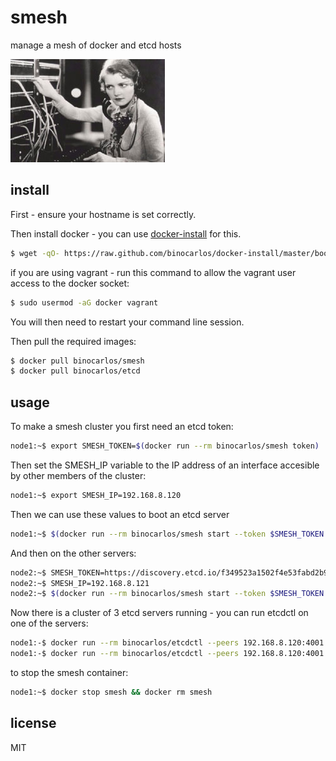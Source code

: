 smesh
=====

manage a mesh of docker and etcd hosts

![Smesh](https://github.com/binocarlos/smesh/raw/master/exchange.jpg)

## install

First - ensure your hostname is set correctly.

Then install docker - you can use [docker-install](https://github.com/binocarlos/docker-install) for this.

```bash
$ wget -qO- https://raw.github.com/binocarlos/docker-install/master/bootstrap.sh | sudo bash
```

if you are using vagrant - run this command to allow the vagrant user access to the docker socket:

```bash
$ sudo usermod -aG docker vagrant
```

You will then need to restart your command line session.

Then pull the required images:

```bash
$ docker pull binocarlos/smesh
$ docker pull binocarlos/etcd
```

## usage

To make a smesh cluster you first need an etcd token:

```bash
node1:~$ export SMESH_TOKEN=$(docker run --rm binocarlos/smesh token)
```

Then set the SMESH_IP variable to the IP address of an interface accesible by other members of the cluster:

```bash
node1:~$ export SMESH_IP=192.168.8.120
```

Then we can use these values to boot an etcd server

```bash
node1:~$ $(docker run --rm binocarlos/smesh start --token $SMESH_TOKEN --hostname $HOSTNAME --address $SMESH_IP)
```

And then on the other servers:

```bash
node2:~$ SMESH_TOKEN=https://discovery.etcd.io/f349523a1502f4e53fabd2b9df22bd72
node2:~$ SMESH_IP=192.168.8.121
node2:~$ $(docker run --rm binocarlos/smesh start --token $SMESH_TOKEN --hostname $HOSTNAME --address $SMESH_IP)
```

Now there is a cluster of 3 etcd servers running - you can run etcdctl on one of the servers:

```bash
node1:-$ docker run --rm binocarlos/etcdctl --peers 192.168.8.120:4001 set /apples hello
node1:-$ docker run --rm binocarlos/etcdctl --peers 192.168.8.120:4001 ls / --recursive
```

to stop the smesh container:

```bash
node1:~$ docker stop smesh && docker rm smesh
```

## license

MIT